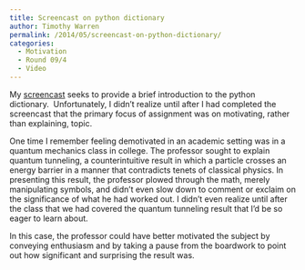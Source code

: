```yaml
---
title: Screencast on python dictionary
author: Timothy Warren
permalink: /2014/05/screencast-on-python-dictionary/
categories:
  - Motivation
  - Round 09/4
  - Video
---
```

My <a href="http://youtu.be/vjIfzVPqtmQ" target="_blank">screencast</a> seeks to provide a brief introduction to the python dictionary.  Unfortunately, I didn’t realize until after I had completed the screencast that the primary focus of assignment was on motivating, rather than explaining, topic.

One time I remember feeling demotivated in an academic setting was in a quantum mechanics class in college. The professor sought to explain quantum tunneling, a counterintuitive result in which a particle crosses an energy barrier in a manner that contradicts tenets of classical physics. In presenting this result, the professor plowed through the math, merely manipulating symbols, and didn’t even slow down to comment or exclaim on the significance of what he had worked out. I didn’t even realize until after the class that we had covered the quantum tunneling result that I’d be so eager to learn about.

In this case, the professor could have better motivated the subject by conveying enthusiasm and by taking a pause from the boardwork to point out how significant and surprising the result was.
